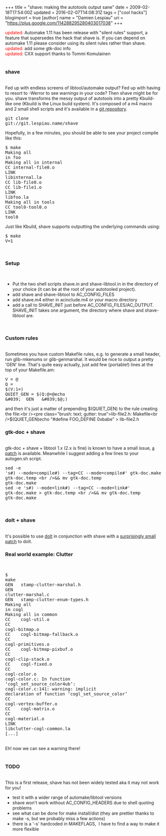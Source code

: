 +++
title = "shave: making the autotools output sane"
date = 2009-02-18T17:54:00Z
updated = 2016-02-07T14:08:31Z
tags = ["cool hacks"]
blogimport = true 
[author]
	name = "Damien Lespiau"
	uri = "https://plus.google.com/114288295280403017038"
+++

<span style="color: #ff0000;">updated</span><span style="color: #ff0000;">:</span> Automake 1.11 has been release with "silent rules" support, a feature that supersedes the hack that shave is. If you can depend on automake 1.11 please consider using its silent rules rather than shave.<br /><span style="color: #ff0000;">updated:</span> add some gtk-doc info<br /><span style="color: #ff0000;">updated:</span> CXX support thanks to Tommi Komulainen<br /><br /><h3>shave</h3><br />Fed up with endless screens of libtool/automake output? Fed up with having to resort to -Werror to see warnings in your code? Then shave might be for you. shave transforms the messy output of autotools into a pretty Kbuild-like one (Kbuild is the Linux build system). It's composed of a m4 macro and 2 small shell scripts and it's available in a <a title="shave git repository" href="http://git.lespiau.name/cgit/shave/">git repository</a>.<br /><pre class="brush: text; gutter: true">git clone git://git.lespiau.name/shave</pre>Hopefully, in a few minutes, you should be able to see your project compile like this:<br /><pre class="brush: text; gutter: true">$ make<br />Making all in foo<br />Making all in internal<br />CC    internal-file0.o<br />LINK  libinternal.la<br />CC    lib-file0.o<br />CC    lib-file1.o<br />LINK  libfoo.la<br />Making all in tools<br />CC    tool0-tool0.o<br />LINK  tool0</pre>Just like Kbuild, shave supports outputting the underlying commands using:<br /><pre class="brush: text; gutter: true">$ make V=1</pre><br /><h3>Setup</h3><br /><ul><li>Put the two shell scripts shave.in and shave-libtool.in in the directory of your choice (it can be at the root of your autotooled project).</li><li>add shave and shave-libtool to AC_CONFIG_FILES</li><li>add shave.m4 either in acinclude.m4 or your macro directory</li><li>add a call to SHAVE_INIT just before AC_CONFIG_FILES/AC_OUTPUT. SHAVE_INIT takes one argument, the directory where shave and shave-libtool are.</li></ul><br /><h3>Custom rules</h3><br />Sometimes you have custom Makefile rules, e.g. to generate a small header, run glib-mkenums or glib-genmarshal. It would be nice to output a pretty 'GEN' line. That's quite easy actually, just add few (portable!) lines at the top of your Makefile.am:<br /><pre class="brush: text; gutter: true">V         = @<br />Q         = $(V:1=)<br />QUIET_GEN = $(Q:@=@echo &#039;  GEN   &#039;$@;)</pre>and then it's just a matter of prepending $(QUIET_GEN) to the rule creating the file:<br /><pre class="brush: text; gutter: true">lib-file2.h: Makefile<br />$(QUIET_GEN)echo &quot;#define FOO_DEFINE 0xbabe&quot; &gt; lib-file2.h</pre><br /><h3>gtk-doc + shave</h3><br />gtk-doc + shave + libtool 1.x (2.x is fine) is known to have a small issue, <a title="bug #572396" href="http://bugzilla.gnome.org/show_bug.cgi?id=572396">a patch</a> is available. Meanwhile I suggest adding a few lines to your autogen.sh script.<br /><pre class="brush: text; gutter: true">sed -e &#039;s#) --mode=compile#) --tag=CC --mode=compile#&#039; gtk-doc.make &gt; gtk-doc.temp \<br />&amp;&amp; mv gtk-doc.temp gtk-doc.make<br />sed -e &#039;s#) --mode=link#) --tag=CC --mode=link#&#039; gtk-doc.make &gt; gtk-doc.temp \<br />&amp;&amp; mv gtk-doc.temp gtk-doc.make</pre><br /><h3>dolt + shave</h3><br />It's possible to use <a title="dolt" href="http://dolt.freedesktop.org/">dolt</a> in conjunction with shave with a <a title="patch to make dolt work with shave" href="http://git.lespiau.name/cgit/dolt/commit/?h=shave-dolt">surprisingly small patch</a> to dolt.<br /><h3>Real world example: Clutter</h3><br /><pre class="brush: text; gutter: true">$ make<br />GEN   stamp-clutter-marshal.h<br />GEN   clutter-marshal.c<br />GEN   stamp-clutter-enum-types.h<br />Making all in cogl<br />Making all in common<br />CC    cogl-util.o<br />CC    cogl-bitmap.o<br />CC    cogl-bitmap-fallback.o<br />CC    cogl-primitives.o<br />CC    cogl-bitmap-pixbuf.o<br />CC    cogl-clip-stack.o<br />CC    cogl-fixed.o<br />CC    cogl-color.o<br />cogl-color.c: In function ‘cogl_set_source_color4ub’:<br />cogl-color.c:141: warning: implicit declaration of function ‘cogl_set_source_color’<br />CC    cogl-vertex-buffer.o<br />CC    cogl-matrix.o<br />CC    cogl-material.o<br />LINK  libclutter-cogl-common.la<br />[...]</pre><br />Eh! now we can see a warning there!<br /><br /><h3>TODO</h3><br />This is a first release, shave has not been widely tested aka it may not work for you!<br /><ul><li>test it with a wider range of automake/libtool versions</li><li>shave won't work without AC_CONFIG_HEADERS due to shell quoting problems</li><li>see what can be done for make install/dist (they are prettier thanks to make -s, but we probably miss a few actions)</li><li>there is a '-s' hardcoded in MAKEFLAGS,  I have to find a way to make it more flexible</li></ul>
